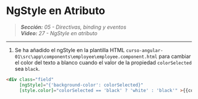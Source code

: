 # NgStyle en Atributo
 
> _**Sección:** 05 - Directivas, binding y eventos_  
> _**Video:** 27 - NgStyle en atributo_  

---

1. Se ha añadido el ngStyle en la plantilla HTML `curso-angular-01\src\app\components\employee\employee.component.html` para cambiar el color del texto a blanco cuando el valor de la propiedad `colorSelected` sea `black`.

```html
<div class="field"
     [ngStyle]="{'background-color': colorSelected}"
     [style.color]="colorSelected == 'black' ? 'white' : 'black'" >{{colorSelected}}</div>
```